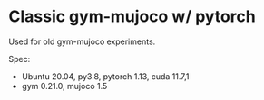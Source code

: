 # Classic gym-mujoco w/ pytorch

Used for old gym-mujoco experiments.

Spec:
* Ubuntu 20.04, py3.8, pytorch 1.13, cuda 11.7,1
* gym 0.21.0, mujoco 1.5

